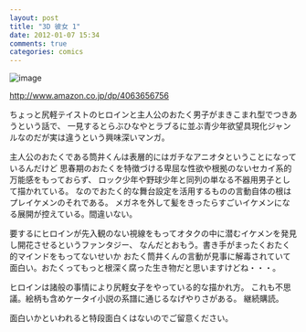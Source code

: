 ```yaml
---
layout: post
title: "3D 彼女 1"
date: 2012-01-07 15:34
comments: true
categories: comics
---
```


![image](http://ecx.images-amazon.com/images/P/4063656756.01._SCLZZZZZZZ_.jpg)

http://www.amazon.co.jp/dp/4063656756

ちょっと尻軽テイストのヒロインと主人公のおたく男子がまきこまれ型でつきあうという話で、
一見するとらぶひなやとラブるに並ぶ青少年欲望具現化ジャンルなのだが実は違うという興味深いマンガ。

主人公のおたくである筒井くんは表層的にはガチなアニオタということになっているんだけど
思春期のおたくを特徴づける卑屈な性欲や根拠のないセカイ系的万能感をもっておらず、
ロック少年や野球少年と同列の単なる不器用男子として描かれている。
なのでおたく的な舞台設定を活用するものの言動自体の根はプレイケメンのそれである。
メガネを外して髪をきったらすごいイケメンになる展開が控えている。間違いない。

要するにヒロインが先入観のない視線をもってオタクの中に潜むイケメンを発見し開花させるというファンタジー、
なんだとおもう。書き手がまったくおたく的マインドをもってないせいか
おたく筒井くんの言動が見事に解毒されていて面白い。おたくってもっと根深く腐った生き物だと思いますけどね・・・。

ヒロインは諸般の事情により尻軽女子をやっている的な描かれ方。
これも不思議。絵柄も含めケータイ小説の系譜に通じるなげやりさがある。
継続購読。

面白いかといわれると特段面白くはないのでご留意ください。
